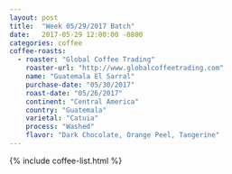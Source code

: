 ```yaml
---
layout: post
title:  "Week 05/29/2017 Batch"
date:   2017-05-29 12:00:00 -0800
categories: coffee
coffee-roasts:
  - roaster: "Global Coffee Trading"
    roaster-url: "http://www.globalcoffeetrading.com"
    name: "Guatemala El Sarral"
    purchase-date: "05/30/2017"
    roast-date: "05/26/2017"
    continent: "Central America"
    country: "Guatemala"
    varietal: "Catuia"
    process: "Washed"
    flavor: "Dark Chocolate, Orange Peel, Tangerine"
---
```


{% include coffee-list.html %}
